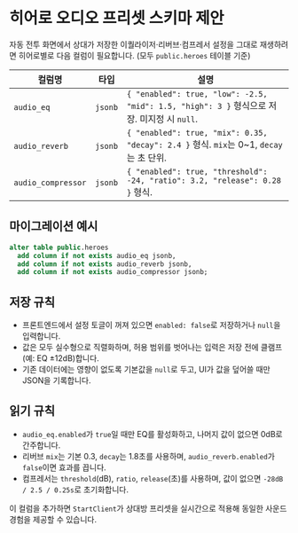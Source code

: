 # 히어로 오디오 프리셋 스키마 제안

자동 전투 화면에서 상대가 저장한 이퀄라이저·리버브·컴프레서 설정을 그대로 재생하려면
히어로별로 다음 컬럼이 필요합니다. (모두 `public.heroes` 테이블 기준)

| 컬럼명             | 타입    | 설명                                                                                       |
| ------------------ | ------- | ------------------------------------------------------------------------------------------ |
| `audio_eq`         | `jsonb` | `{ "enabled": true, "low": -2.5, "mid": 1.5, "high": 3 }` 형식으로 저장. 미지정 시 `null`. |
| `audio_reverb`     | `jsonb` | `{ "enabled": true, "mix": 0.35, "decay": 2.4 }` 형식. `mix`는 0~1, `decay`는 초 단위.     |
| `audio_compressor` | `jsonb` | `{ "enabled": true, "threshold": -24, "ratio": 3.2, "release": 0.28 }` 형식.               |

## 마이그레이션 예시

```sql
alter table public.heroes
  add column if not exists audio_eq jsonb,
  add column if not exists audio_reverb jsonb,
  add column if not exists audio_compressor jsonb;
```

## 저장 규칙

- 프론트엔드에서 설정 토글이 꺼져 있으면 `enabled: false`로 저장하거나 `null`을 입력합니다.
- 값은 모두 실수형으로 직렬화하며, 허용 범위를 벗어나는 입력은 저장 전에 클램프(예: EQ ±12dB)합니다.
- 기존 데이터에는 영향이 없도록 기본값을 `null`로 두고, UI가 값을 덮어쓸 때만 JSON을 기록합니다.

## 읽기 규칙

- `audio_eq.enabled`가 `true`일 때만 EQ를 활성화하고, 나머지 값이 없으면 0dB로 간주합니다.
- 리버브 `mix`는 기본 0.3, `decay`는 1.8초를 사용하며, `audio_reverb.enabled`가 `false`이면 효과를 끕니다.
- 컴프레서는 `threshold`(dB), `ratio`, `release`(초)를 사용하며, 값이 없으면 `-28dB / 2.5 / 0.25s`로 초기화합니다.

이 컬럼을 추가하면 `StartClient`가 상대방 프리셋을 실시간으로 적용해 동일한 사운드 경험을 제공할 수 있습니다.
